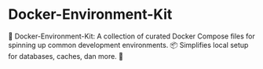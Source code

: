 # Docker-Environment-Kit
🐳 Docker-Environment-Kit: A collection of curated Docker Compose files for spinning up common development environments. 📦 Simplifies local setup for databases, caches, dan more. 🚀
